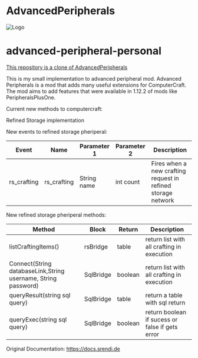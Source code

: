 
# AdvancedPeripherals

![Logo](https://www.bisecthosting.com/images/CF/Advanced_Peripherals/BH_AP_Header.png "Logo")

# advanced-peripheral-personal

[This repository is a clone of AdvancedPeripherals](https://github.com/Seniorendi/AdvancedPeripherals)

This is my small implementation to advanced peripheral mod. Advanced Peripherals is a mod that adds many useful extensions for ComputerCraft. The mod aims to add features that were
available in 1.12.2 of mods like PeripheralsPlusOne.


Current new methods to computercraft:

Refined Storage implementation

New events to refined storage pheriperal:

| Event       | Name        | Parameter 1 | Parameter 2 | Description                                                  |
|-------------|-------------|-------------|-------------|--------------------------------------------------------------|
| rs_crafting | rs_crafting | String name | int count   | Fires when a new crafting request in refined storage network |


New refined storage pheriperal methods: 

| Method | Block | Return | Description |
|-------------|-------------|-------------|-------------|
| listCraftingItems() | rsBridge | table | return list with all crafting in execution |
| Connect(String databaseLink,String username, String password) | SqlBridge | boolean | return list with all crafting in execution |
| queryResult(string sql query) | SqlBridge | table | return a table with sql return |
| queryExec(string sql query) | SqlBridge | boolean | return boolean if sucess or false if gets error |




Original Documentation: https://docs.srendi.de

